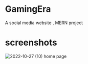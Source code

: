 # GamingEra
A social media  website , MERN project 

# screenshots


![2022-10-27 (10)](https://user-images.githubusercontent.com/39133847/199179495-de8bf0b9-ac08-4f5f-bdf8-1621f6412229.png)
home page
